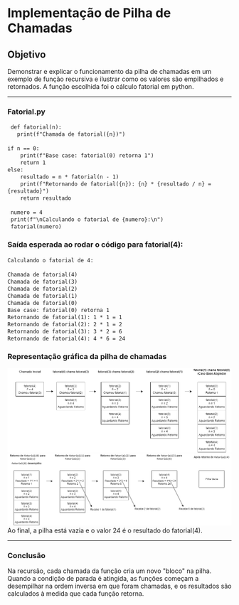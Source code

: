 # Implementação de Pilha de Chamadas

## Objetivo
Demonstrar e explicar o funcionamento da pilha de chamadas em um exemplo de função recursiva e ilustrar como os valores são empilhados e retornados. A função escolhida foi o cálculo fatorial em python.

---

### Fatorial.py

     def fatorial(n):
       print(f"Chamada de fatorial({n})")

    if n == 0:
        print(f"Base case: fatorial(0) retorna 1")
        return 1
    else:
        resultado = n * fatorial(n - 1)
        print(f"Retornando de fatorial({n}): {n} * {resultado / n} = {resultado}")
        return resultado

     numero = 4
     print(f"\nCalculando o fatorial de {numero}:\n")
     fatorial(numero)

### Saída esperada ao rodar o código para fatorial(4):

    Calculando o fatorial de 4:

    Chamada de fatorial(4)
    Chamada de fatorial(3)
    Chamada de fatorial(2)
    Chamada de fatorial(1)
    Chamada de fatorial(0)
    Base case: fatorial(0) retorna 1
    Retornando de fatorial(1): 1 * 1 = 1
    Retornando de fatorial(2): 2 * 1 = 2
    Retornando de fatorial(3): 3 * 2 = 6
    Retornando de fatorial(4): 4 * 6 = 24

### Representação gráfica da pilha de chamadas

![](Pilha1.png)
![](Pilha2.png)
Ao final, a pilha está vazia e o valor 24 é o resultado do fatorial(4).

---
### Conclusão
Na recursão, cada chamada da função cria um novo "bloco" na pilha. Quando a condição de parada é atingida, as funções começam a desempilhar na ordem inversa em que foram chamadas, e os resultados são calculados à medida que cada função retorna. 
